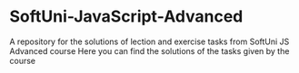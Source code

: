 # SoftUni-JavaScript-Advanced
A repository for the solutions of lection and exercise tasks from SoftUni JS Advanced course
Here you can find the solutions of the tasks given by the course
